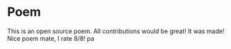 # Poem
This is an open source poem. All contributions would be great!
It was made!
Nice poem mate, I rate 8/8!
pa
